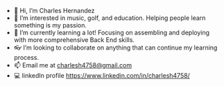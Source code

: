 - 👋 Hi, I’m Charles Hernandez
- 👀 I’m interested in music, golf, and education. Helping people learn something is my passion.
- 🌱 I’m currently learning a lot! Focusing on assembling and deploying with more comprehensive Back End skills.
- 👓 I’m looking to collaborate on anything that can continue my learning process.
- 📫 Email me at charlesh4758@gmail.com
- 💻 linkedIn profile https://www.linkedin.com/in/charlesh4758/

<!---
cah4758/cah4758 is a ✨ special ✨ repository because its `README.md` (this file) appears on your GitHub profile.
You can click the Preview link to take a look at your changes.
--->
